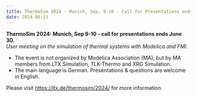 ```yaml
---
title: ThermoSim 2024 - Munich, Sep. 9-10 - Call for Presentations ends June 30
date: 2024-06-13
---
```


<b>ThermoSim 2024: Munich, Sep 9-10 - call for presentations ends June 30.</b><br>
*User meeting on the simulation of thermal systems with Modelica and FMI.*

- The event is not organized by Modelica Association (MA), but by MA members from LTX Simulation, TLK-Thermo and XRG Simulation.
- The main language is German. Presentations & questions are welcome in English.

Please visit https://ltx.de/thermosim/2024/ for more information.
